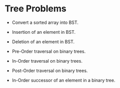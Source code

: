 Tree Problems
=============

* Convert a sorted array into BST.
* Insertion of an element in BST.
* Deletion of an element in BST.

* Pre-Order traversal on binary trees.
* In-Order traversal on binary trees.
* Post-Order traversal on binary trees.

* In-Order successor of an element in a binary tree.
